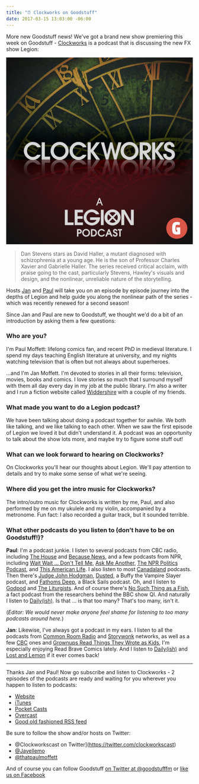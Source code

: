 ```yaml
---
title: "⏰ Clockworks on Goodstuff"
date: 2017-03-15 13:03:00 -06:00
---
```


More new Goodstuff news! We've got a brand new show premiering this week on Goodstuff - [Clockworks](http://goodstuff.fm/clockworks/) is a podcast that is discussing the new FX show Legion:

![artwork-clockworks-fe8706.jpg](/uploads/artwork-clockworks-fe8706.jpg)

> Dan Stevens stars as David Haller, a mutant diagnosed with schizophrenia at a young age. He is the son of Professor Charles Xavier and Gabrielle Haller. The series received critical acclaim, with praise going to the cast, particularly Stevens, Hawley's visuals and design, and the nonlinear, unreliable nature of the storytelling.

Hosts [Jan](https://twitter.com/jayellemo) and [Paul](https://twitter.com/thatpaulmoffett) will take you on an episode by episode journey into the depths of Legion and help guide you along the nonlinear path of the series - which was recently renewed for a second season!

Since Jan and Paul are new to Goodstuff, we thought we'd do a bit of an introduction by asking them a few questions:

### Who are you?

I'm Paul Moffett: lifelong comics fan, and recent PhD in medieval literature. I spend my days teaching English literature at university, and my nights watching television that is often but not always about superheroes.

...and I'm Jan Moffett. I'm devoted to stories in all their forms: television, movies, books and comics. I love stories so much that I surround myself with them all day every day in my job at the public library. I'm also a writer and I run a fiction website called [Widdershire](https://www.widdershire.com) with a couple of my friends.

### What made you want to do a Legion podcast?

We have been talking about doing a podcast together for awhile. We both like talking, and we like talking to each other. When we saw the first episode of Legion we loved it but didn't understand it. A podcast was an opportunity to talk about the show lots more, and maybe try to figure some stuff out!

### What can we look forward to hearing on Clockworks?

On Clockworks you'll hear our thoughts about Legion. We'll pay attention to details and try to make some sense of what we're seeing.

### Where did you get the intro music for Clockworks?

The intro/outro music for Clockworks is written by me, Paul, and also performed by me on my ukulele and my violin, accompanied by a metronome. Fun fact: I also recorded a guitar track, but it sounded terrible.

### What other podcasts do you listen to (don’t have to be on Goodstuff!)?

**Paul**: I'm a podcast junkie. I listen to several podcasts from CBC radio, including [The House](http://www.cbc.ca/radio/podcasts/current-affairs-information/the-house/) and [Because News](http://www.cbc.ca/radio/becausenews), and a few podcasts from NPR, including [Wait Wait ... Don't Tell Me](http://www.npr.org/programs/wait-wait-dont-tell-me/?ft=nprml&f=), [Ask Me Another](http://www.npr.org/programs/ask-me-another/), [The NPR Politics Podcast](http://www.npr.org/podcasts/510310/npr-politics-podcast), and [This American Life](https://www.thisamericanlife.org/). I also listen to most [Canadaland](http://www.canadalandshow.com/shows/canadaland/) podcasts. Then there's [Judge John Hodgman](http://www.maximumfun.org/shows/judge-john-hodgman), [Dusted](https://storywonk.com/category/podcasts/dusted/), a Buffy the Vampire Slayer podcast, and [Fathoms Deep](http://commonroomradio.com/category/fathomsdeep/), a Black Sails podcast. Oh, and I listen to [Godpod](https://sptc.htb.org/godpod) and [The Liturgists](http://www.theliturgists.com/podcast/). And of course there's [No Such Thing as a Fish](http://qi.com/podcast/), a fact podcast from the researchers behind the BBC show QI. And naturally I listen to [Daily(ish)](http://goodstuff.fm/dailyish/). Is that ... is that too many? That's too many, isn't it.

(*Editor: We would never make anyone feel shame for listening to too many podcasts around here.*)

**Jan**: Likewise, I've always got a podcast in my ears. I listen to all the podcasts from [Common Room Radio](http://commonroomradio.com) and [Storywonk](https://storywonk.com) networks, as well as a few [CBC](http://www.cbc.ca/radio/podcasts/) ones and [Grownups Read Things They Wrote as Kids](https://grownupsreadthingstheywroteaskids.com), I'm especially enjoying Read Brave Comics lately. And I listen to [Daily(ish)](http://goodstuff.fm/dailyish/) and [Lost and Lemon](http://goodstuff.fm/ll/) if it ever comes back!

<hr>

Thanks Jan and Paul! Now go subscribe and listen to Clockworks - 2 episodes of the podcasts are ready and waiting for you wherever you happen to listen to podcasts:

* [Website](http://goodstuff.fm/clockworks/)
* [iTunes](https://itunes.apple.com/us/podcast/clockworks-a-legion-podcast/id1215340658)
* [Pocket Casts](http://pca.st/Os98)
* [Overcast](https://overcast.fm/p565199-VhCqC0)
* [Good old fashioned RSS feed](http://feeds.goodstuff.fm/clockworks)

Be sure to follow the show and/or hosts on Twitter:
* @Clockworkscast on Twitter](https://twitter.com/clockworkscast)
* [@Jayellemo](https://twitter.com/jayellemo)
* [@thatpaulmoffett](https://twitter.com/thatpaulmoffett)

And of course you can follow Goodstuff [on Twitter at @goodstufffm](https://twitter.com/goodstufffm) or [like us on Facebook](https://facebook.com/goodstuff.fm)